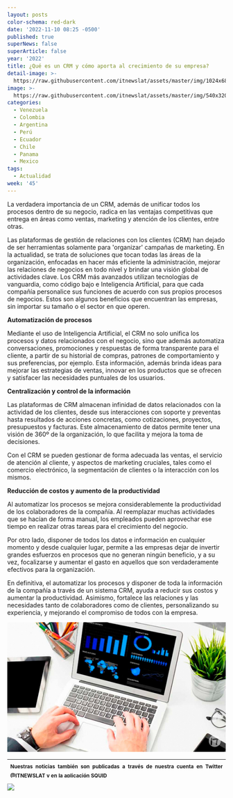 ```yaml
---
layout: posts
color-schema: red-dark
date: '2022-11-10 08:25 -0500'
published: true
superNews: false
superArticle: false
year: '2022'
title: ¿Qué es un CRM y cómo aporta al crecimiento de su empresa?
detail-image: >-
  https://raw.githubusercontent.com/itnewslat/assets/master/img/1024x680/analisis-de-data-g.jpg
image: >-
  https://raw.githubusercontent.com/itnewslat/assets/master/img/540x320/analisis-de-data-p.jpg
categories:
  - Venezuela
  - Colombia
  - Argentina
  - Perú
  - Ecuador
  - Chile
  - Panama
  - Mexico
tags:
  - Actualidad
week: '45'
---
```

La verdadera importancia de un CRM, además de unificar todos los procesos dentro de su negocio, radica en las ventajas competitivas que entrega en áreas como ventas, marketing y atención de los clientes, entre otras.

Las plataformas de gestión de relaciones con los clientes (CRM) han dejado de ser herramientas solamente para 'organizar' campañas de marketing. En la actualidad, se trata de soluciones que tocan todas las áreas de la organización, enfocadas en hacer más eficiente la administración, mejorar las relaciones de negocios en todo nivel y brindar una visión global de actividades clave. 
Los CRM más avanzados utilizan tecnologías de vanguardia, como código bajo e Inteligencia Artificial, para que cada compañía personalice sus funciones de acuerdo con sus propios procesos de negocios. Estos son algunos beneficios que encuentran las empresas, sin importar su tamaño o el sector en que operen.  

**Automatización de procesos**

Mediante el uso de Inteligencia Artificial, el CRM no solo unifica los procesos y datos relacionados con el negocio, sino que además automatiza conversaciones, promociones y respuestas de forma transparente para el cliente, a partir de su historial de compras, patrones de comportamiento y sus preferencias, por ejemplo. Esta información, además brinda ideas para mejorar las estrategias de ventas, innovar en los productos que se ofrecen y satisfacer las necesidades puntuales de los usuarios. 

**Centralización  y control de la información**

Las plataformas de CRM almacenan infinidad de datos relacionados con la actividad de los clientes, desde sus interacciones con soporte y preventas hasta resultados de acciones concretas, como cotizaciones, proyectos, presupuestos y facturas. Este almacenamiento de datos permite tener una visión de 360º de la organización, lo que facilita y mejora la toma de decisiones. 

Con el CRM se pueden gestionar de forma adecuada las ventas, el servicio de atención al cliente, y aspectos de marketing cruciales, tales como el comercio electrónico, la segmentación de clientes o la interacción con los mismos.

**Reducción de costos y aumento de la productividad**

Al automatizar los procesos se mejora considerablemente la productividad de los colaboradores de la compañía. Al reemplazar muchas actividades que se hacían de forma manual, los empleados pueden aprovechar ese tiempo en realizar otras tareas para el crecimiento del negocio. 

Por otro lado, disponer de todos los datos e información en cualquier momento y desde cualquier lugar, permite a las empresas dejar de invertir grandes esfuerzos en procesos que no generan ningún beneficio, y a su vez, focalizarse y aumentar el gasto en aquellos que son verdaderamente efectivos para la organización. 

En definitiva, el automatizar los procesos y disponer de toda la información de la compañía a través de un sistema CRM, ayuda a reducir sus costos y aumentar la productividad. Asimismo, fortalece las relaciones y las necesidades tanto de colaboradores como de clientes, personalizando su experiencia, y mejorando el compromiso de todos con la empresa.

![](https://raw.githubusercontent.com/itnewslat/assets/master/img/540x320/analisis-de-data-p.jpg)

<table style="height: 42px;" width="569">
<tbody>
<tr>
<td style="text-align: justify;"><sub><strong>Nuestras noticias también son publicadas a través de nuestra cuenta en Twitter <a href="https://twitter.com/itnewslat?lang=es">@ITNEWSLAT</a> y en la aplicación <a href="https://squidapp.co/en/">SQUID</a></strong></sub></td>
</tr>
</tbody>
</table>

<img src="https://tracker.metricool.com/c3po.jpg?hash=56f88a41e39ab42c063cc51676587a04"/>